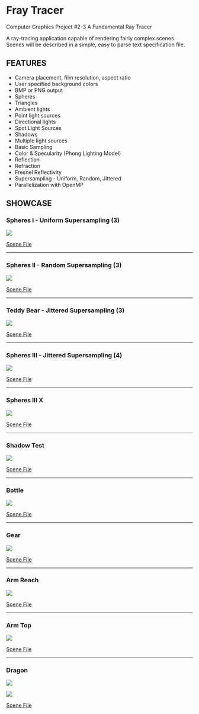 # Fray Tracer
Computer Graphics Project #2-3 A Fundamental Ray Tracer

A ray-tracing	application	capable	of rendering fairly complex scenes.	Scenes	will be described	in	a	simple,	easy	to	parse	text	specification	file.

## FEATURES

- Camera	placement,	film	resolution,	aspect	ratio
- User	specified	background	colors
- BMP	or	PNG	output
- Spheres
- Triangles
- Ambient	lights
- Point	light	sources
- Directional lights
- Spot Light Sources
- Shadows
- Multiple	light	sources
- Basic	Sampling
- Color	&	Specularity	(Phong	Lighting	Model)
- Reflection
- Refraction
- Fresnel Reflectivity
- Supersampling - Uniform, Random, Jittered
- Parallelization with OpenMP

## SHOWCASE

### Spheres I - Uniform Supersampling (3)
![](output/spheres1.bmp)

[Scene File](https://raw.github.com/debowin/fray-tracer/master/scenes/spheres1.scn)

---

### Spheres II - Random Supersampling (3)
![](output/spheres2.bmp)

[Scene File](https://raw.github.com/debowin/fray-tracer/master/scenes/spheres2.scn)

---

### Teddy Bear - Jittered Supersampling (3)
![](output/bear.bmp)

[Scene File](https://raw.github.com/debowin/fray-tracer/master/scenes/bear.scn)

---

### Spheres III - Jittered Supersampling (4)
![](output/spheres3.bmp)

[Scene File](https://raw.github.com/debowin/fray-tracer/master/scenes/spheres3.scn)

---

### Spheres III X
![](output/spheres3x.bmp)

[Scene File](https://raw.github.com/debowin/fray-tracer/master/scenes/spheres3x.scn)

---

### Shadow Test
![](output/ShadowTest.bmp)

[Scene File](https://raw.github.com/debowin/fray-tracer/master/scenes/ShadowTest.txt)

---

### Bottle
![](output/bottle.bmp)

[Scene File](https://raw.github.com/debowin/fray-tracer/master/scenes/bottle.txt)

---

### Gear
![](output/gear.bmp)

[Scene File](https://raw.github.com/debowin/fray-tracer/master/scenes/gear.txt)

---

### Arm Reach
![](output/arm.bmp)

[Scene File](https://raw.github.com/debowin/fray-tracer/master/scenes/arm-reach.txt)

---

### Arm Top
![](output/arm-top.bmp)

[Scene File](https://raw.github.com/debowin/fray-tracer/master/scenes/arm-top.txt)

---

### Dragon
![](output/dragon.bmp)

![](output/dragon-front.bmp)

[Scene File](https://raw.github.com/debowin/fray-tracer/master/scenes/dragon.txt)